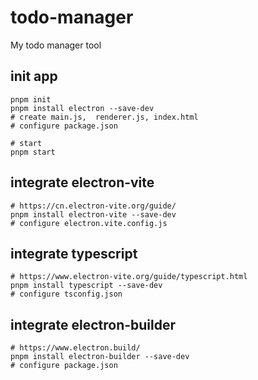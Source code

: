 # todo-manager
My todo manager tool


## init app
```shell
pnpm init
pnpm install electron --save-dev
# create main.js,  renderer.js, index.html
# configure package.json

# start 
pnpm start
```

## integrate electron-vite
```shell
# https://cn.electron-vite.org/guide/
pnpm install electron-vite --save-dev 
# configure electron.vite.config.js
```

## integrate typescript
```shell
# https://www.electron-vite.org/guide/typescript.html
pnpm install typescript --save-dev
# configure tsconfig.json
```
## 

## integrate electron-builder
```shell
# https://www.electron.build/
pnpm install electron-builder --save-dev
# configure package.json
```